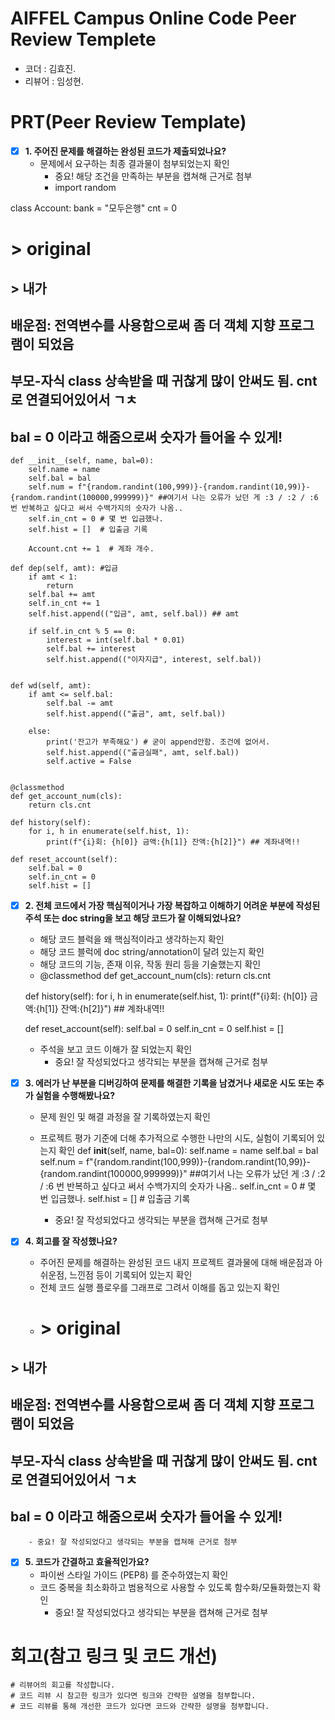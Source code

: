 # AIFFEL Campus Online Code Peer Review Templete
- 코더 : 김효진.
- 리뷰어 : 임성현.


# PRT(Peer Review Template)
- [x]  **1. 주어진 문제를 해결하는 완성된 코드가 제출되었나요?**
    - 문제에서 요구하는 최종 결과물이 첨부되었는지 확인
        - 중요! 해당 조건을 만족하는 부분을 캡쳐해 근거로 첨부
        - import random

class Account:
    bank = "모두은행"
    cnt = 0
# > original
## > 내가
## 배운점: 전역변수를 사용함으로써 좀 더 객체 지향 프로그램이 되었음
## 부모-자식 class 상속받을 때 귀찮게 많이 안써도 됨. cnt 로 연결되어있어서 ㄱㅊ
## bal = 0 이라고 해줌으로써 숫자가 들어올 수 있게!
    def __init__(self, name, bal=0):
        self.name = name
        self.bal = bal
        self.num = f"{random.randint(100,999)}-{random.randint(10,99)}-{random.randint(100000,999999)}" ##여기서 나는 오류가 났던 게 :3 / :2 / :6 번 반복하고 싶다고 써서 수백가지의 숫자가 나옴..
        self.in_cnt = 0 # 몇 번 입금했나.
        self.hist = []  # 입출금 기록

        Account.cnt += 1  # 계좌 개수.

    def dep(self, amt): #입금
        if amt < 1:
            return
        self.bal += amt
        self.in_cnt += 1
        self.hist.append(("입금", amt, self.bal)) ## amt

        if self.in_cnt % 5 == 0:
            interest = int(self.bal * 0.01)
            self.bal += interest
            self.hist.append(("이자지급", interest, self.bal))


    def wd(self, amt):
        if amt <= self.bal:
            self.bal -= amt
            self.hist.append(("출금", amt, self.bal))

        else:
            print('잔고가 부족해요') # 굳이 append안함. 조건에 없어서.
            self.hist.append(("출금실패", amt, self.bal))
            self.active = False


    @classmethod
    def get_account_num(cls):
        return cls.cnt

    def history(self):
        for i, h in enumerate(self.hist, 1):
            print(f"{i}회: {h[0]} 금액:{h[1]} 잔액:{h[2]}") ## 계좌내역!!

    def reset_account(self):
        self.bal = 0
        self.in_cnt = 0
        self.hist = []
    
- [x]  **2. 전체 코드에서 가장 핵심적이거나 가장 복잡하고 이해하기 어려운 부분에 작성된 
주석 또는 doc string을 보고 해당 코드가 잘 이해되었나요?**
    - 해당 코드 블럭을 왜 핵심적이라고 생각하는지 확인
    - 해당 코드 블럭에 doc string/annotation이 달려 있는지 확인
    - 해당 코드의 기능, 존재 이유, 작동 원리 등을 기술했는지 확인
    - @classmethod
    def get_account_num(cls):
        return cls.cnt

    def history(self):
        for i, h in enumerate(self.hist, 1):
            print(f"{i}회: {h[0]} 금액:{h[1]} 잔액:{h[2]}") ## 계좌내역!!

    def reset_account(self):
        self.bal = 0
        self.in_cnt = 0
        self.hist = []

    - 주석을 보고 코드 이해가 잘 되었는지 확인
        - 중요! 잘 작성되었다고 생각되는 부분을 캡쳐해 근거로 첨부
        
- [x]  **3. 에러가 난 부분을 디버깅하여 문제를 해결한 기록을 남겼거나
새로운 시도 또는 추가 실험을 수행해봤나요?**
    - 문제 원인 및 해결 과정을 잘 기록하였는지 확인
    - 프로젝트 평가 기준에 더해 추가적으로 수행한 나만의 시도, 
    실험이 기록되어 있는지 확인
def __init__(self, name, bal=0):
        self.name = name
        self.bal = bal
        self.num = f"{random.randint(100,999)}-{random.randint(10,99)}-{random.randint(100000,999999)}" ##여기서 나는 오류가 났던 게 :3 / :2 / :6 번 반복하고 싶다고 써서 수백가지의 숫자가 나옴..
        self.in_cnt = 0 # 몇 번 입금했나.
        self.hist = []  # 입출금 기록

        - 중요! 잘 작성되었다고 생각되는 부분을 캡쳐해 근거로 첨부
        
- [x]  **4. 회고를 잘 작성했나요?**
    - 주어진 문제를 해결하는 완성된 코드 내지 프로젝트 결과물에 대해
    배운점과 아쉬운점, 느낀점 등이 기록되어 있는지 확인
    - 전체 코드 실행 플로우를 그래프로 그려서 이해를 돕고 있는지 확인
    - # > original
## > 내가
## 배운점: 전역변수를 사용함으로써 좀 더 객체 지향 프로그램이 되었음
## 부모-자식 class 상속받을 때 귀찮게 많이 안써도 됨. cnt 로 연결되어있어서 ㄱㅊ
## bal = 0 이라고 해줌으로써 숫자가 들어올 수 있게!
        - 중요! 잘 작성되었다고 생각되는 부분을 캡쳐해 근거로 첨부
        
- [x]  **5. 코드가 간결하고 효율적인가요?**
    - 파이썬 스타일 가이드 (PEP8) 를 준수하였는지 확인
    - 코드 중복을 최소화하고 범용적으로 사용할 수 있도록 함수화/모듈화했는지 확인
        - 중요! 잘 작성되었다고 생각되는 부분을 캡쳐해 근거로 첨부


# 회고(참고 링크 및 코드 개선)
```
# 리뷰어의 회고를 작성합니다.
# 코드 리뷰 시 참고한 링크가 있다면 링크와 간략한 설명을 첨부합니다.
# 코드 리뷰를 통해 개선한 코드가 있다면 코드와 간략한 설명을 첨부합니다.
